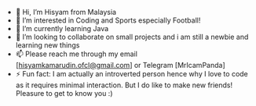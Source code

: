 - 👋 Hi, I’m Hisyam from Malaysia
- 👀 I’m interested in Coding and Sports especially Football!
- 🌱 I’m currently learning Java
- 💞️ I’m looking to collaborate on small projects and i am still a newbie and learning new things
- 📫 Please reach me through my email [hisyamkamarudin.ofcl@gmail.com] or Telegram [MrIcamPanda]
- ⚡ Fun fact: I am actually an introverted person hence why I love to code as it requires minimal interaction. But I do like to make new friends! Pleasure to get to know you :)

<!---
MrPandaMY/MrPandaMY is a ✨ special ✨ repository because its `README.md` (this file) appears on your GitHub profile.
You can click the Preview link to take a look at your changes.
--->

